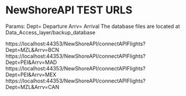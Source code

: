 # NewShoreAPI TEST URLS
Params: Dept= Departure
        Arrv= Arrival
The database files are located at Data_Access_layer/backup_database

https://localhost:44353/NewShoreAPI/connectAPIFlights?Dept=MZL&Arrv=BCN
https://localhost:44353/NewShoreAPI/connectAPIFlights?Dept=PEI&Arrv=MAD
https://localhost:44353/NewShoreAPI/connectAPIFlights?Dept=PEI&Arrv=MEX
https://localhost:44353/NewShoreAPI/connectAPIFlights?Dept=MZL&Arrv=CAN
